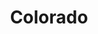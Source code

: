 ---
title: Colorado
slug: colorado
updated-on: '2024-05-30T13:52:36.906Z'
created-on: '2024-05-30T13:37:21.697Z'
published-on: '2024-05-30T13:54:32.469Z'
f_city-state:
- cms/city/commerce-city-co.md
- cms/city/collins-co.md
- cms/city/penrose-co.md
- cms/city/westminster-co.md
- cms/city/pueblo-co.md
- cms/city/canon-city-co.md
- cms/city/colorado-springs-co.md
- cms/city/montrose-co.md
- cms/city/sterling-co.md
- cms/city/aurora-co.md
- cms/city/englewood-co.md
- cms/city/brighton-co.md
- cms/city/boulder-co.md
- cms/city/littleton-co.md
- cms/city/clifton-co.md
- cms/city/longmont-co.md
- cms/city/lafayette-co.md
- cms/city/greeley-co.md
- cms/city/golden-co.md
- cms/city/arvada-co.md
- cms/city/grand-junction-co.md
- cms/city/edgewater-co.md
- cms/city/lakewood-co.md
- cms/city/loveland-co.md
- cms/city/fort-morgan-co.md
- cms/city/delta-co.md
- cms/city/fountain-co.md
- cms/city/rifle-co.md
- cms/city/woodland-park-co.md
- cms/city/trinidad-co.md
- cms/city/cortez-co.md
- cms/city/northglenn-co.md
- cms/city/broomfield-co.md
- cms/city/vail-co.md
- cms/city/durango-co.md
- cms/city/glenwood-springs-co.md
- cms/city/parker-co.md
- cms/city/highlands-ranch-co.md
- cms/city/alamosa-co.md
- cms/city/carbondale-co.md
- cms/city/wheat-ridge-co.md
- cms/city/thornton-co.md
- cms/city/steamboat-springs-co.md
- cms/city/estes-park-co.md
- cms/city/craig-co.md
- cms/city/florence-co.md
- cms/city/centennial-co.md
- cms/city/greenwood-village-co.md
f_locations:
- cms/payday-loan/.md
layout: '[state].html'
tags: state
---